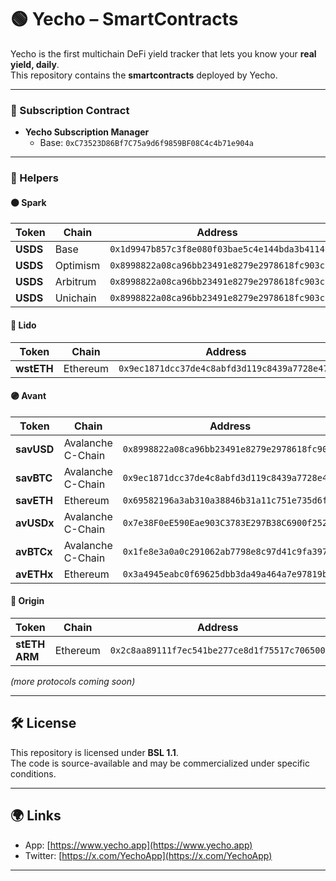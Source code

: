 # 🟢 Yecho – SmartContracts  

Yecho is the first multichain DeFi yield tracker that lets you know your **real yield, daily**.  
This repository contains the **smartcontracts** deployed by Yecho.

---

### 🔹 Subscription Contract  
- **Yecho Subscription Manager**  
  - Base: `0xC73523D86Bf7C75a9d6f9859BF08C4c4b71e904a`  

---

### 🔹 Helpers  

#### 🟠 Spark

| Token    | Chain    | Address                                      |
| -------- | -------- | -------------------------------------------- |
| **USDS** | Base     | `0x1d9947b857c3f8e080f03bae5c4e144bda3b4114` |
| **USDS** | Optimism | `0x8998822a08ca96bb23491e8279e2978618fc903c` |
| **USDS** | Arbitrum | `0x8998822a08ca96bb23491e8279e2978618fc903c` |
| **USDS** | Unichain | `0x8998822a08ca96bb23491e8279e2978618fc903c` |


#### 🔵 Lido
| Token      | Chain    | Address                                      |
| ---------- | -------- | -------------------------------------------- |
| **wstETH** | Ethereum | `0x9ec1871dcc37de4c8abfd3d119c8439a7728e47e` |


#### 🟣 Avant
| Token      | Chain             | Address                                      |
| ---------- | ----------------- | -------------------------------------------- |
| **savUSD** | Avalanche C-Chain | `0x8998822a08ca96bb23491e8279e2978618fc903c` |
| **savBTC** | Avalanche C-Chain | `0x9ec1871dcc37de4c8abfd3d119c8439a7728e47e` |
| **savETH** | Ethereum          | `0x69582196a3ab310a38846b31a11c751e735d6fdc` |
| **avUSDx** | Avalanche C-Chain | `0x7e38F0eE590Eae903C3783E297B38C6900f252cb` |
| **avBTCx** | Avalanche C-Chain | `0x1fe8e3a0a0c291062ab7798e8c97d41c9fa3971f` |
| **avETHx** | Ethereum          | `0x3a4945eabc0f69625dbb3da49a464a7e97819b72` |

#### 🔵 Origin
| Token         | Chain    | Address                                      |
| ------------- | -------- | -------------------------------------------- |
| **stETH ARM** | Ethereum | `0x2c8aa89111f7ec541be277ce8d1f75517c706500` |



*(more protocols coming soon)*  

---

## 🛠️ License  
This repository is licensed under **BSL 1.1**.  
The code is source-available and may be commercialized under specific conditions.  

---

## 🌍 Links  
- App: [https://www.yecho.app](https://www.yecho.app)  
- Twitter: [https://x.com/YechoApp](https://x.com/YechoApp)  

---
